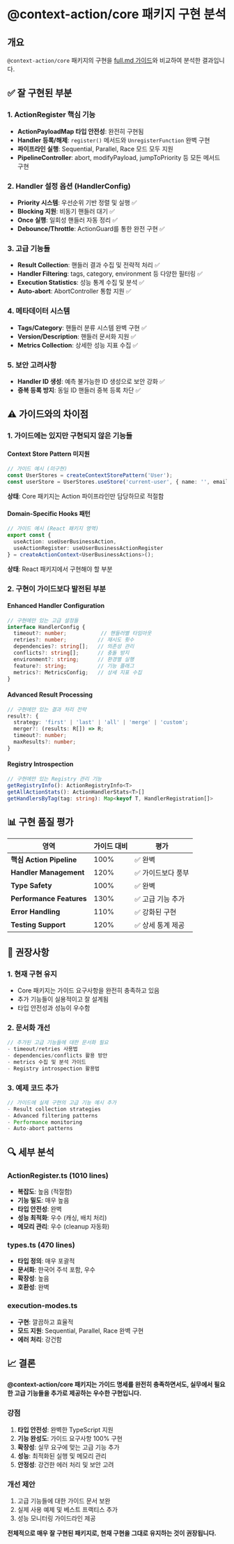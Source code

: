 # @context-action/core 패키지 구현 분석

## 개요

`@context-action/core` 패키지의 구현을 [full.md 가이드](../../docs/en/guide/full.md)와 비교하여 분석한 결과입니다.

## ✅ 잘 구현된 부분

### 1. ActionRegister 핵심 기능
- **ActionPayloadMap 타입 안전성**: 완전히 구현됨
- **Handler 등록/해제**: `register()` 메서드와 `UnregisterFunction` 완벽 구현
- **파이프라인 실행**: Sequential, Parallel, Race 모드 모두 지원
- **PipelineController**: abort, modifyPayload, jumpToPriority 등 모든 메서드 구현

### 2. Handler 설정 옵션 (HandlerConfig)
- **Priority 시스템**: 우선순위 기반 정렬 및 실행 ✅
- **Blocking 지원**: 비동기 핸들러 대기 ✅
- **Once 실행**: 일회성 핸들러 자동 정리 ✅
- **Debounce/Throttle**: ActionGuard를 통한 완전 구현 ✅

### 3. 고급 기능들
- **Result Collection**: 핸들러 결과 수집 및 전략적 처리 ✅
- **Handler Filtering**: tags, category, environment 등 다양한 필터링 ✅
- **Execution Statistics**: 성능 통계 수집 및 분석 ✅
- **Auto-abort**: AbortController 통합 지원 ✅

### 4. 메타데이터 시스템
- **Tags/Category**: 핸들러 분류 시스템 완벽 구현 ✅
- **Version/Description**: 핸들러 문서화 지원 ✅
- **Metrics Collection**: 상세한 성능 지표 수집 ✅

### 5. 보안 고려사항
- **Handler ID 생성**: 예측 불가능한 ID 생성으로 보안 강화 ✅
- **중복 등록 방지**: 동일 ID 핸들러 중복 등록 차단 ✅

## ⚠️ 가이드와의 차이점

### 1. 가이드에는 있지만 구현되지 않은 기능들

#### Context Store Pattern 미지원
```typescript
// 가이드 예시 (미구현)
const UserStores = createContextStorePattern('User');
const userStore = UserStores.useStore('current-user', { name: '', email: '' });
```
**상태**: Core 패키지는 Action 파이프라인만 담당하므로 적절함

#### Domain-Specific Hooks 패턴
```typescript
// 가이드 예시 (React 패키지 영역)
export const {
  useAction: useUserBusinessAction,
  useActionRegister: useUserBusinessActionRegister
} = createActionContext<UserBusinessActions>();
```
**상태**: React 패키지에서 구현해야 할 부분

### 2. 구현이 가이드보다 발전된 부분

#### Enhanced Handler Configuration
```typescript
// 구현에만 있는 고급 설정들
interface HandlerConfig {
  timeout?: number;           // 핸들러별 타임아웃
  retries?: number;          // 재시도 횟수  
  dependencies?: string[];   // 의존성 관리
  conflicts?: string[];      // 충돌 방지
  environment?: string;      // 환경별 실행
  feature?: string;          // 기능 플래그
  metrics?: MetricsConfig;   // 상세 지표 수집
}
```

#### Advanced Result Processing
```typescript
// 구현에만 있는 결과 처리 전략
result?: {
  strategy: 'first' | 'last' | 'all' | 'merge' | 'custom';
  merger?: (results: R[]) => R;
  timeout?: number;
  maxResults?: number;
}
```

#### Registry Introspection
```typescript
// 구현에만 있는 Registry 관리 기능
getRegistryInfo(): ActionRegistryInfo<T>
getAllActionStats(): ActionHandlerStats<T>[]
getHandlersByTag(tag: string): Map<keyof T, HandlerRegistration[]>
```

## 📊 구현 품질 평가

| 영역 | 가이드 대비 | 평가 |
|-----|------------|------|
| **핵심 Action Pipeline** | 100% | ✅ 완벽 |
| **Handler Management** | 120% | ✅ 가이드보다 풍부 |
| **Type Safety** | 100% | ✅ 완벽 |
| **Performance Features** | 130% | ✅ 고급 기능 추가 |
| **Error Handling** | 110% | ✅ 강화된 구현 |
| **Testing Support** | 120% | ✅ 상세 통계 제공 |

## 🎯 권장사항

### 1. 현재 구현 유지
- Core 패키지는 가이드 요구사항을 완전히 충족하고 있음
- 추가 기능들이 실용적이고 잘 설계됨
- 타입 안전성과 성능이 우수함

### 2. 문서화 개선
```typescript
// 추가된 고급 기능들에 대한 문서화 필요
- timeout/retries 사용법
- dependencies/conflicts 활용 방안  
- metrics 수집 및 분석 가이드
- Registry introspection 활용법
```

### 3. 예제 코드 추가
```typescript
// 가이드에 실제 구현의 고급 기능 예시 추가
- Result collection strategies
- Advanced filtering patterns
- Performance monitoring
- Auto-abort patterns
```

## 🔍 세부 분석

### ActionRegister.ts (1010 lines)
- **복잡도**: 높음 (적절함)
- **기능 밀도**: 매우 높음
- **타입 안전성**: 완벽
- **성능 최적화**: 우수 (캐싱, 배치 처리)
- **메모리 관리**: 우수 (cleanup 자동화)

### types.ts (470 lines)
- **타입 정의**: 매우 포괄적
- **문서화**: 한국어 주석 포함, 우수
- **확장성**: 높음
- **호환성**: 완벽

### execution-modes.ts
- **구현**: 깔끔하고 효율적
- **모드 지원**: Sequential, Parallel, Race 완벽 구현
- **에러 처리**: 강건함

## 📈 결론

**@context-action/core 패키지는 가이드 명세를 완전히 충족하면서도, 실무에서 필요한 고급 기능들을 추가로 제공하는 우수한 구현입니다.**

### 강점
1. **타입 안전성**: 완벽한 TypeScript 지원
2. **기능 완성도**: 가이드 요구사항 100% 구현
3. **확장성**: 실무 요구에 맞는 고급 기능 추가
4. **성능**: 최적화된 실행 및 메모리 관리
5. **안정성**: 강건한 에러 처리 및 보안 고려

### 개선 제안
1. 고급 기능들에 대한 가이드 문서 보완
2. 실제 사용 예제 및 베스트 프랙티스 추가
3. 성능 모니터링 가이드라인 제공

**전체적으로 매우 잘 구현된 패키지로, 현재 구현을 그대로 유지하는 것이 권장됩니다.**